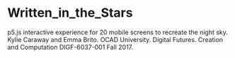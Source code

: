 # Written_in_the_Stars
p5.js interactive experience for 20 mobile screens to recreate the night sky. Kylie Caraway and Emma Brito. OCAD University. Digital Futures. Creation and Computation DIGF-6037-001 Fall 2017.
